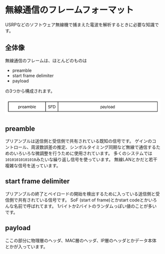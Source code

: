 # 無線通信のフレームフォーマット

USRPなどのソフトウェア無線機で捕まえた電波を解析するときに必要な知識です。

## 全体像

無線通信のフレームは、ほとんどのものは
+ preamble
+ start frame delimiter
+ payload

の3つから構成されます。

![frame format](frame01.jpg)

## preamble

プリアンブルは送信側と受信側で共有されている既知の信号です。
ゲインのコントロール、周波数誤差の推定、シンボルタイミング同期など無線で通信するためのいろいろな微調整を行うために使用されています。
多くのシステムでは`10101010101010`みたいな繰り返し信号を使っています。
無線LANとかだと若干複雑な信号を送っています。

##  start frame delimiter

プリアンブルの終了とペイロードの開始を検出するために入っている送信側と受信側で共有されている信号です。
SoF (start of frame)とかstart codeとかいろんな名前で呼ばれてます。
1バイトか2バイトのランダムっぽい値のことが多いです。

## payload

ここの部分に物理層のヘッダ、MAC層のヘッダ、IP層のヘッダとかデータ本体とかが入っています。
